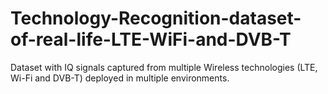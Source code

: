 # Technology-Recognition-dataset-of-real-life-LTE-WiFi-and-DVB-T
Dataset with IQ signals captured from multiple Wireless technologies (LTE, Wi-Fi and DVB-T) deployed in multiple environments.

